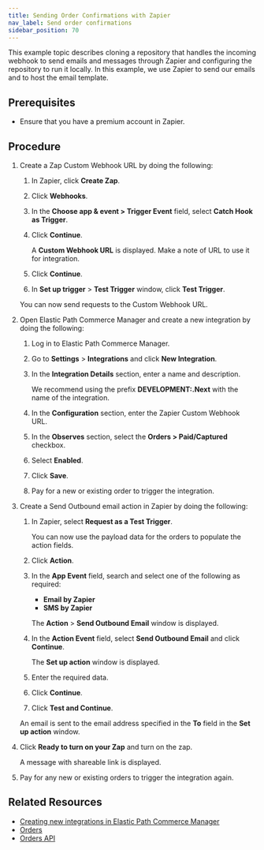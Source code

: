 ```yaml
---
title: Sending Order Confirmations with Zapier
nav_label: Send order confirmations
sidebar_position: 70
---
```


This example topic describes cloning a repository that handles the incoming webhook to send emails and messages through Zapier and configuring the repository to run it locally. In this example, we use Zapier to send our emails and to host the email template.

## Prerequisites

- Ensure that you have a premium account in Zapier.

## Procedure

1. Create a Zap Custom Webhook URL by doing the following:

    1. In Zapier, click **Create Zap**.
    1. Click **Webhooks**.
    1. In the **Choose app & event > Trigger Event** field, select **Catch Hook as Trigger**.
    1. Click **Continue**.

        A **Custom Webhook URL** is displayed. Make a note of URL to use it for integration.
    1. Click **Continue**.
    1. In **Set up trigger** > **Test Trigger** window, click **Test Trigger**.

    You can now send requests to the Custom Webhook URL.

1. Open Elastic Path Commerce Manager and create a new integration by doing the following:

    1. Log in to Elastic Path Commerce Manager.
    1. Go to **Settings** > **Integrations** and click **New Integration**.
    1. In the **Integration Details** section, enter a name and description.

        We recommend using the prefix **DEVELOPMENT:.Next** with the name of the integration.
    1. In the **Configuration** section, enter the Zapier Custom Webhook URL.
    1. In the **Observes** section, select the **Orders > Paid/Captured** checkbox.
    1. Select **Enabled**.
    1. Click **Save**.
    1. Pay for a new or existing order to trigger the integration.

1. Create a Send Outbound email action in Zapier by doing the following:

    1. In Zapier, select **Request as a Test Trigger**.

        You can now use the payload data for the orders to populate the action fields.

    1. Click **Action**.
    1. In the **App Event** field, search and select one of the following as required:

        - **Email by Zapier**
        - **SMS by Zapier**

        The **Action** > **Send Outbound Email** window is displayed.
    1. In the **Action Event** field, select **Send Outbound Email** and click **Continue**.

        The **Set up action** window is displayed.
    1. Enter the required data.
    1. Click **Continue**.
    1. Click **Test and Continue**.

    An email is sent to the email address specified in the **To** field in the **Set up action** window.

1. Click **Ready to turn on your Zap** and turn on the zap.

    A message with shareable link is displayed.

1. Pay for any new or existing orders to trigger the integration again.

## Related Resources

- [Creating new integrations in Elastic Path Commerce Manager](/docs/commerce-cloud/integrations/cm-integrations.md#creating-a-new-integration)
- [Orders](/docs/commerce-cloud/orders/orders.md)
- [Orders API](/docs/commerce-cloud/orders/orders-api/orders-api-overview.md)
